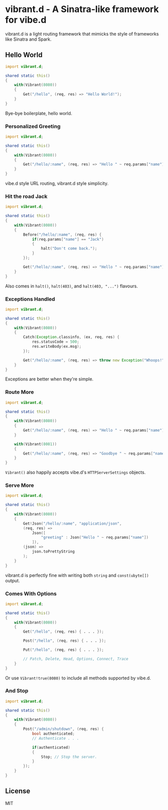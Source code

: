 vibrant.d - A Sinatra-like framework for vibe.d
===============================================

vibrant.d is a light routing framework that mimicks the style of frameworks like Sinatra and Spark.

Hello World
-----------

```d
import vibrant.d;

shared static this()
{
    with(Vibrant(8080))
    {
        Get("/hello", (req, res) => "Hello World!");
    }
}
```

Bye-bye boilerplate, hello world.

### Personalized Greeting

```d
import vibrant.d;

shared static this()
{
    with(Vibrant(8080))
    {
        Get("/hello/:name", (req, res) => "Hello " ~ req.params["name"]);
    }
}
```

vibe.d style URL routing, vibrant.d style simplicity.

### Hit the road Jack

```d
import vibrant.d;

shared static this()
{
    with(Vibrant(8080))
    {
        Before("/hello/:name", (req, res) {
            if(req.params["name"] == "Jack")
            {
                halt("Don't come back.");
            }
        });

        Get("/hello/:name", (req, res) => "Hello " ~ req.params["name"]);
    }
}
```

Also comes in `halt()`, `halt(403)`, and `halt(403, "...")` flavours.

### Exceptions Handled

```d
import vibrant.d;

shared static this()
{
    with(Vibrant(8080))
    {
        Catch(Exception.classinfo, (ex, req, res) {
            res.statusCode = 500;
            res.writeBody(ex.msg);
        });

        Get("/hello/:name", (req, res) => throw new Exception("Whoops!"));
    }
}
```

Exceptions are better when they're simple.

### Route More

```d
import vibrant.d;

shared static this()
{
    with(Vibrant(8080))
    {
        Get("/hello/:name", (req, res) => "Hello " ~ req.params["name"]);
    }

    with(Vibrant(8081))
    {
        Get("/hello/:name", (req, res) => "Goodbye " ~ req.params["name"]);
    }
}
```

`Vibrant()` also happily accepts vibe.d's `HTTPServerSettings` objects.

### Serve More

```d
import vibrant.d;

shared static this()
{
    with(Vibrant(8080))
    {
        Get!Json("/hello/:name", "application/json",
        (req, res) =>
            Json([
                "greeting" : Json("Hello " ~ req.params["name"])
            ]),
        (json) =>
            json.toPrettyString
        );
    }
}
```

vibrant.d is perfectly fine with writing both `string` and `const(ubyte[])` output.

### Comes With Options

```d
import vibrant.d;

shared static this()
{
    with(Vibrant(8080))
    {
        Get("/hello", (req, res) { . . . });

        Post("/hello", (req, res) { . . . });

        Put("/hello", (req, res) { . . . });

        // Patch, Delete, Head, Options, Connect, Trace
    }
}
```

Or use `Vibrant!true(8080)` to include all methods supported by vibe.d.

### And Stop

```d
import vibrant.d;

shared static this()
{
    with(Vibrant(8080))
    {
        Post("/admin/shutdown", (req, res) {
            bool authenticated;
            // Authenticate . . .

            if(authenticated)
            {
                Stop; // Stop the server.
            }
        });
    }
}
```

License
-------

MIT
